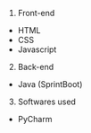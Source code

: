 1. Front-end
- HTML
- CSS
- Javascript

2. Back-end
- Java (SprintBoot)

3. Softwares used
- PyCharm